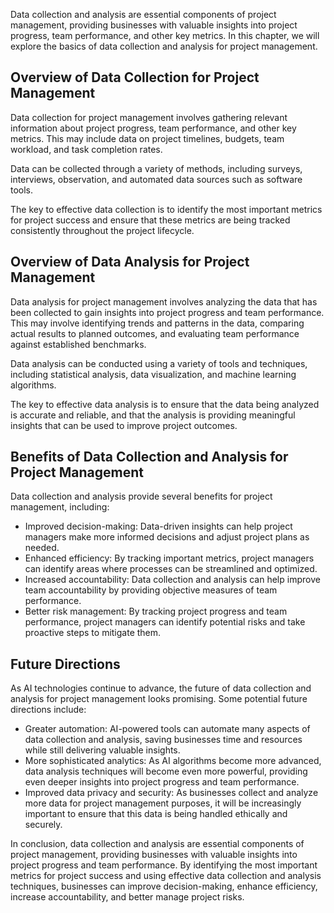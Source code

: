 
Data collection and analysis are essential components of project management, providing businesses with valuable insights into project progress, team performance, and other key metrics. In this chapter, we will explore the basics of data collection and analysis for project management.

Overview of Data Collection for Project Management
--------------------------------------------------

Data collection for project management involves gathering relevant information about project progress, team performance, and other key metrics. This may include data on project timelines, budgets, team workload, and task completion rates.

Data can be collected through a variety of methods, including surveys, interviews, observation, and automated data sources such as software tools.

The key to effective data collection is to identify the most important metrics for project success and ensure that these metrics are being tracked consistently throughout the project lifecycle.

Overview of Data Analysis for Project Management
------------------------------------------------

Data analysis for project management involves analyzing the data that has been collected to gain insights into project progress and team performance. This may involve identifying trends and patterns in the data, comparing actual results to planned outcomes, and evaluating team performance against established benchmarks.

Data analysis can be conducted using a variety of tools and techniques, including statistical analysis, data visualization, and machine learning algorithms.

The key to effective data analysis is to ensure that the data being analyzed is accurate and reliable, and that the analysis is providing meaningful insights that can be used to improve project outcomes.

Benefits of Data Collection and Analysis for Project Management
---------------------------------------------------------------

Data collection and analysis provide several benefits for project management, including:

* Improved decision-making: Data-driven insights can help project managers make more informed decisions and adjust project plans as needed.
* Enhanced efficiency: By tracking important metrics, project managers can identify areas where processes can be streamlined and optimized.
* Increased accountability: Data collection and analysis can help improve team accountability by providing objective measures of team performance.
* Better risk management: By tracking project progress and team performance, project managers can identify potential risks and take proactive steps to mitigate them.

Future Directions
-----------------

As AI technologies continue to advance, the future of data collection and analysis for project management looks promising. Some potential future directions include:

* Greater automation: AI-powered tools can automate many aspects of data collection and analysis, saving businesses time and resources while still delivering valuable insights.
* More sophisticated analytics: As AI algorithms become more advanced, data analysis techniques will become even more powerful, providing even deeper insights into project progress and team performance.
* Improved data privacy and security: As businesses collect and analyze more data for project management purposes, it will be increasingly important to ensure that this data is being handled ethically and securely.

In conclusion, data collection and analysis are essential components of project management, providing businesses with valuable insights into project progress and team performance. By identifying the most important metrics for project success and using effective data collection and analysis techniques, businesses can improve decision-making, enhance efficiency, increase accountability, and better manage project risks.
